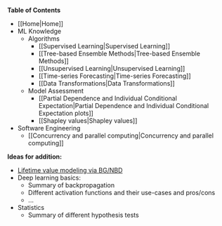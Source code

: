 **Table of Contents**

* [[Home|Home]]
* ML Knowledge
  * Algorithms
    * [[Supervised Learning|Supervised Learning]]
    * [[Tree-based Ensemble Methods|Tree-based Ensemble Methods]]
    * [[Unsupervised Learning|Unsupervised Learning]]
    * [[Time-series Forecasting|Time-series Forecasting]]
    * [[Data Transformations|Data Transformations]]
  * Model Assessment
    * [[Partial Dependence and Individual Conditional Expectation|Partial Dependence and Individual Conditional Expectation plots]]
    * [[Shapley values|Shapley values]]
* Software Engineering
  * [[Concurrency and parallel computing|Concurrency and parallel computing]]


**Ideas for addition:**
* [Lifetime value modeling via BG/NBD](https://towardsdatascience.com/customer-lifetime-value-estimation-via-probabilistic-modeling-d5111cb52dd)
* Deep learning basics:
  * Summary of backpropagation
  * Different activation functions and their use-cases and pros/cons
  * ...
* Statistics
  * Summary of different hypothesis tests